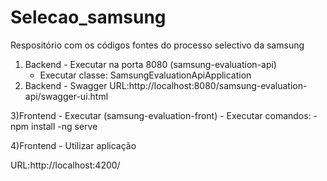 # Selecao_samsung
Respositório com os códigos fontes do processo selectivo da samsung


1) Backend - Executar na porta 8080 (samsung-evaluation-api)
	- Executar classe: SamsungEvaluationApiApplication
2) Backend - Swagger
	URL:http://localhost:8080/samsung-evaluation-api/swagger-ui.html
	
3)Frontend - Executar (samsung-evaluation-front)
	- Executar comandos:
		-npm install
		-ng serve

4)Frontend - Utilizar aplicação

URL:http://localhost:4200/